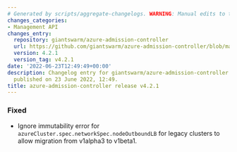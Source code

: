 ```yaml
---
# Generated by scripts/aggregate-changelogs. WARNING: Manual edits to this files will be overwritten.
changes_categories:
- Management API
changes_entry:
  repository: giantswarm/azure-admission-controller
  url: https://github.com/giantswarm/azure-admission-controller/blob/master/CHANGELOG.md#421---2022-06-23
  version: 4.2.1
  version_tag: v4.2.1
date: '2022-06-23T12:49:49+00:00'
description: Changelog entry for giantswarm/azure-admission-controller version 4.2.1,
  published on 23 June 2022, 12:49.
title: azure-admission-controller release v4.2.1
---
```


### Fixed
- Ignore immutability error for `azureCluster.spec.networkSpec.nodeOutboundLB` for legacy clusters to allow migration from v1alpha3 to v1beta1.
